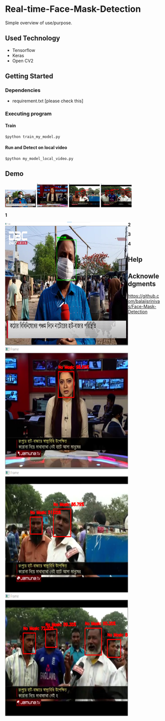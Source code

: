 # Real-time-Face-Mask-Detection


Simple overview of use/purpose.

## Used Technology
* Tensorflow
* Keras
* Open CV2 


## Getting Started

### Dependencies

* requirement.txt [please check this] 

### Executing program

#### Train 

```
$python train_my_model.py
```

#### Run and Detect on local video

```
$python my_model_local_video.py
```

## Demo 
<p float="left">
  <img src="1.png" width="100" />
  <img src="2.png" width="100" /> 
  <img src="3.png" width="100" />
  <img src="4.png" width="100" />
</p>




**1**

<img align="left" width="400" height="400" src="1.png">


**2**

<img align="left" width="400" height="400" src="2.png">



**3**

<img align="left" width="400" height="400" src="3.png">



**4**

<img align="left" width="400" height="400" src="4.png">




## Help




## Acknowledgments

* https://github.com/balajisrinivas/Face-Mask-Detection
